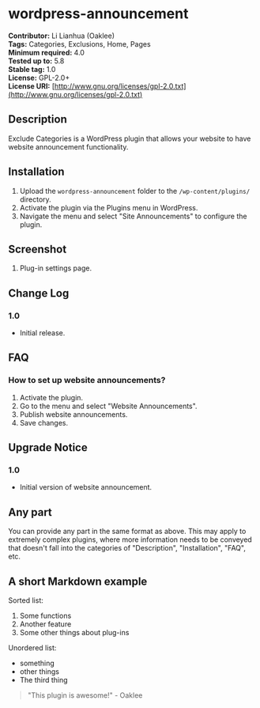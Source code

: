 # wordpress-announcement

**Contributor:** Li Lianhua (Oaklee)  
**Tags:** Categories, Exclusions, Home, Pages  
**Minimum required:** 4.0  
**Tested up to:** 5.8  
**Stable tag:** 1.0  
**License:** GPL-2.0+  
**License URI:** [http://www.gnu.org/licenses/gpl-2.0.txt](http://www.gnu.org/licenses/gpl-2.0.txt)

## Description

Exclude Categories is a WordPress plugin that allows your website to have website announcement functionality.

## Installation

1. Upload the `wordpress-announcement` folder to the `/wp-content/plugins/` directory.
2. Activate the plugin via the Plugins menu in WordPress.
3. Navigate the menu and select "Site Announcements" to configure the plugin.

## Screenshot

1. Plug-in settings page.

## Change Log

### 1.0
- Initial release.

## FAQ

### How to set up website announcements?

1. Activate the plugin.
2. Go to the menu and select "Website Announcements".
3. Publish website announcements.
4. Save changes.

## Upgrade Notice

### 1.0
- Initial version of website announcement.

## Any part

You can provide any part in the same format as above. This may apply to extremely complex plugins, where more information needs to be conveyed that doesn't fall into the categories of "Description", "Installation", "FAQ", etc.

## A short Markdown example

Sorted list:

1. Some functions
2. Another feature
3. Some other things about plug-ins

Unordered list:

- something
- other things
- The third thing

> "This plugin is awesome!" - Oaklee

